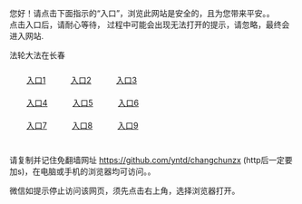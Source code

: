 您好！请点击下面指示的“入口”，浏览此网站是安全的，且为您带来平安。。 <br/>
点击入口后，请耐心等待， 过程中可能会出现无法打开的提示，请忽略，最终会进入网站. </br>

法轮大法在长春<br/>
<div style="padding:10px"><a style="margin:20px" target="_blank" href="https://d2kim8y4mex7v0.cloudfront.net/2Qpsp?jylpbvv" id="ccLink1" rel="nofollow">入口1</a> <a target="_blank" style="margin:20px" href="https://d38zvy3ydvr5bg.cloudfront.net/2Qpsp?eqocmzth" id="ccLink2" rel="nofollow">入口2</a> <a style="margin:20px" target="_blank" href="https://d1yki74zonhwp.cloudfront.net/2Qpsp?pmaok" id="ccLink3" rel="nofollow">入口3</a></div>

<div style="padding:10px" ><a style="margin:20px" target="_blank" href="https://d2kim8y4mex7v0.cloudfront.net/2Qpsp?jylpbvv" id="ccLink4" rel="nofollow">入口4</a> <a style="margin:20px" href="https://d38zvy3ydvr5bg.cloudfront.net/2Qpsp?eqocmzth" target="_blank" id="ccLink5" rel="nofollow">入口5</a> <a style="margin:20px" href="https://d1yki74zonhwp.cloudfront.net/2Qpsp?pmaok" target="_blank" id="ccLink6" rel="nofollow">入口6</a></div>

<div style="padding:10px"><a style="margin:20px" target="_blank" href="https://d2kim8y4mex7v0.cloudfront.net/2Qpsp?jylpbvv" id="ccLink7" rel="nofollow">入口7</a> <a style="margin:20px" href="https://d38zvy3ydvr5bg.cloudfront.net/2Qpsp?eqocmzth" target="_blank" id="ccLink8" rel="nofollow">入口8</a> <a style="margin:20px" target="_blank" href="https://d1yki74zonhwp.cloudfront.net/2Qpsp?pmaok" id="ccLink9" rel="nofollow">入口9</a></div>

<br/>



请复制并记住免翻墙网址 https://github.com/yntd/changchunzx (http后一定要加s)，在电脑或手机的浏览器均可访问。。<br/>

微信如提示停止访问该网页，须先点击右上角，选择浏览器打开。
